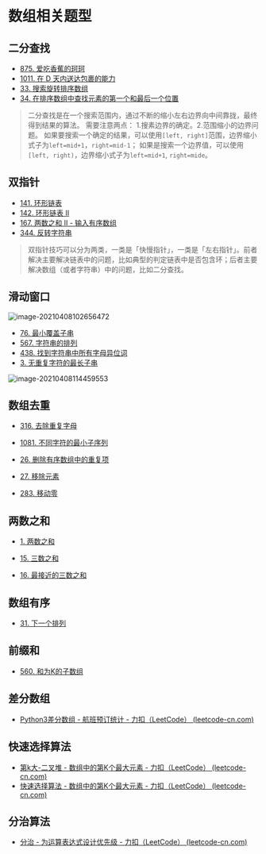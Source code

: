 # 数组相关题型

## 二分查找

- [875. 爱吃香蕉的珂珂](https://leetcode-cn.com/problems/koko-eating-bananas/)
- [1011. 在 D 天内送达包裹的能力](https://leetcode-cn.com/problems/capacity-to-ship-packages-within-d-days/)
- [33. 搜索旋转排序数组](https://leetcode-cn.com/problems/search-in-rotated-sorted-array/)
- [34. 在排序数组中查找元素的第一个和最后一个位置](https://leetcode-cn.com/problems/find-first-and-last-position-of-element-in-sorted-array/)

> 二分查找是在一个搜索范围内，通过不断的缩小左右边界向中间靠拢，最终得到结果的算法。
> 需要注意两点： 1.搜素边界的确定。2.范围缩小的边界问题。
> 如果要搜索一个确定的结果，可以使用`[left, right]`范围，边界缩小式子为`left=mid+1`，`right=mid-1`；
> 如果是搜索一个边界值，可以使用`[left, right)`，边界缩小式子为`left=mid+1`, `right=mide`。

## 双指针

- [141. 环形链表](https://leetcode-cn.com/problems/linked-list-cycle/)
- [142. 环形链表 II](https://leetcode-cn.com/problems/linked-list-cycle-ii/)
- [167. 两数之和 II - 输入有序数组](https://leetcode-cn.com/problems/two-sum-ii-input-array-is-sorted/)
- [344. 反转字符串](https://leetcode-cn.com/problems/reverse-string/)

> 双指针技巧可以分为两类，一类是「快慢指针」，一类是「左右指针」。前者解决主要解决链表中的问题，比如典型的判定链表中是否包含环；后者主要解决数组（或者字符串）中的问题，比如二分查找。

## 滑动窗口

![image-20210408102656472](https://gitee.com/fadeaway_dai/picgo_images/raw/master/img/image-20210408102656472.png)

- [76. 最小覆盖子串](https://leetcode-cn.com/problems/minimum-window-substring/)
- [567. 字符串的排列](https://leetcode-cn.com/problems/permutation-in-string/)
- [438. 找到字符串中所有字母异位词](https://leetcode-cn.com/problems/find-all-anagrams-in-a-string/)
- [3. 无重复字符的最长子串](https://leetcode-cn.com/problems/longest-substring-without-repeating-characters/)

![image-20210408114459553](https://gitee.com/fadeaway_dai/picgo_images/raw/master/img/image-20210408114459553.png)



## 数组去重

- [316. 去除重复字母](https://leetcode-cn.com/problems/remove-duplicate-letters/)

- [1081. 不同字符的最小子序列](https://leetcode-cn.com/problems/smallest-subsequence-of-distinct-characters/)

- [26. 删除有序数组中的重复项](https://leetcode-cn.com/problems/remove-duplicates-from-sorted-array/)

- [27. 移除元素](https://leetcode-cn.com/problems/remove-element/)

- [283. 移动零](https://leetcode-cn.com/problems/move-zeroes/)

## 两数之和

- [1. 两数之和](https://leetcode-cn.com/problems/two-sum/)

- [15. 三数之和](https://leetcode-cn.com/problems/3sum/)

- [16. 最接近的三数之和](https://leetcode-cn.com/problems/3sum-closest/)


## 数组有序

- [31. 下一个排列](https://leetcode-cn.com/problems/next-permutation/)

## 前缀和

- [560. 和为K的子数组](https://leetcode-cn.com/problems/subarray-sum-equals-k/)


## 差分数组

- [Python3差分数组 - 航班预订统计 - 力扣（LeetCode） (leetcode-cn.com)](https://leetcode-cn.com/problems/corporate-flight-bookings/solution/python3chai-fen-shu-zu-by-mei-mei-28-msxy/)

## 快速选择算法

- [第k大-二叉堆 - 数组中的第K个最大元素 - 力扣（LeetCode） (leetcode-cn.com)](https://leetcode-cn.com/problems/kth-largest-element-in-an-array/solution/di-kda-er-cha-dui-by-mei-mei-28-4ov5/)
- [快速选择算法 - 数组中的第K个最大元素 - 力扣（LeetCode） (leetcode-cn.com)](https://leetcode-cn.com/problems/kth-largest-element-in-an-array/solution/kuai-su-xuan-ze-suan-fa-by-mei-mei-28-ztyt/)

## 分治算法

- [分治 - 为运算表达式设计优先级 - 力扣（LeetCode） (leetcode-cn.com)](https://leetcode-cn.com/problems/different-ways-to-add-parentheses/solution/fen-zhi-by-mei-mei-28-g1az/)



